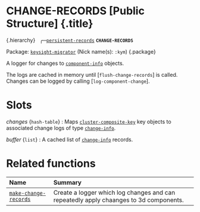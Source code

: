 # CHANGE-RECORDS [Public Structure] {.title}

{.hierarchy}
&nbsp;&nbsp;&#9581;&#9472;[`persistent-records`](persistent-records.struct.md)
**`CHANGE-RECORDS`**
&nbsp;

Package: [`keysight-migrator`](KEYSIGHT-MIGRATOR.pkg.md) (Nick name(s): `:kym`) {.package}

A logger for changes to [`component-info`](component-info.struct.md) objects.

The logs are cached in memory until [`flush-change-records`] is called.
Changes can be logged by calling [`log-component-change`].

# Slots

_changes_ {`hash-table`}
:   Maps [`cluster-composite-key`](cluster-composite-key.struct.md) key objects to associated
    change logs of type [`change-info`](change-info.struct.md).

_buffer_ {`list`}
:   A cached list of [`change-info`](change-info.struct.md) records.

# Related functions

| Name | Summary |
| :---- | :---- |
| [`make-change-records`](make-change-records.fun.md) | Create a logger which log changes and can repeatedly apply chaanges to 3d components. |
